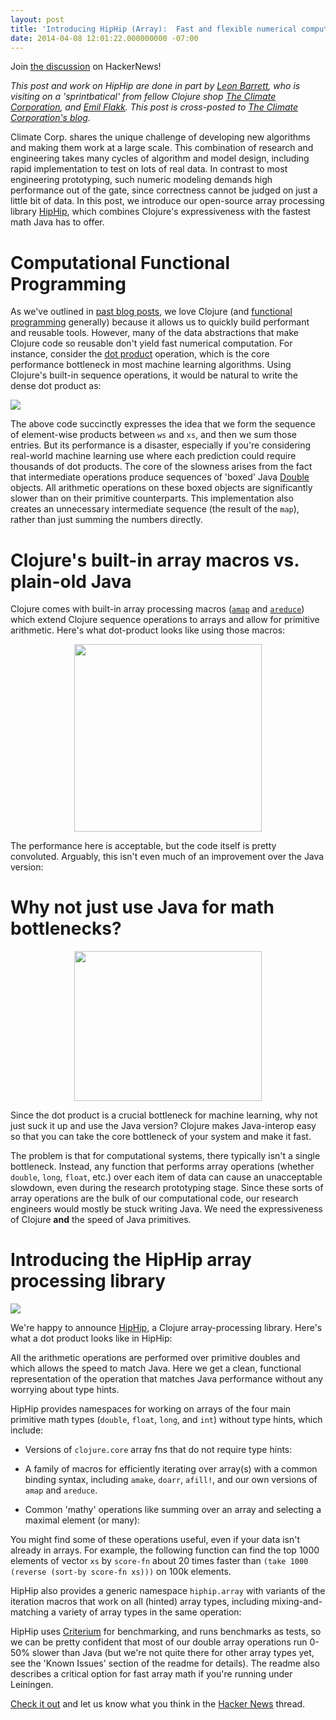 ```yaml
---
layout: post
title: 'Introducing HipHip (Array):  Fast and flexible numerical computation in Clojure'
date: 2014-04-08 12:01:22.000000000 -07:00
---
```

Join [the discussion](https://news.ycombinator.com/item?id=6021053) on HackerNews!

_This post and work on HipHip are done in part by [Leon
Barrett](http://leon.barrettnexus.com/), who is visiting on a 'sprintbatical' from fellow Clojure shop [The Climate Corporation](http://climate.com/), and [Emil Flakk](http://flakk.me). This post is cross-posted to [The Climate Corporation's blog](http://eng.climate.com/2013/07/10/introducing-hiphip-array-fast-and-flexible-numerical-computation-in-clojure/)._

Climate Corp. shares the unique challenge of developing new algorithms and making them work at a large scale. This combination of research and engineering takes many cycles of algorithm and model design, including rapid implementation to test on lots of real data. In contrast to most engineering prototyping,  such numeric modeling demands high performance out of the gate, since correctness cannot be judged on just a little bit of data. In this post, we introduce our open-source array processing library [HipHip](https://github.com/plumatic/hiphip), which combines Clojure's expressiveness with the fastest math Java has to offer. 

# Computational Functional Programming

As we've outlined in [past blog posts](http://plumatic.github.io/graph-abstractions-for-structured-computation/), we love Clojure (and [functional programming](https://en.wikipedia.org/wiki/Functional_programming) generally) because it allows us to quickly build performant and reusable tools. However, many of the data abstractions that make Clojure code so reusable don't yield fast numerical computation. For instance, consider the [dot product](http://en.wikipedia.org/wiki/Dot_product) operation, which is the core performance bottleneck in most machine learning algorithms. Using Clojure's built-in sequence operations, it would be natural to write the dense dot product as:

<script src="https://gist.github.com/w01fe/5963969.js"></script>
<img src="http://i.qkme.me/3v3uat.jpg" style="display:block; margin-left:auto; margin-right: auto;"></img>



The above code succinctly expresses the idea that we form the sequence of element-wise products between `ws` and `xs`, and then we sum those entries.  But its performance is a disaster, especially if you're considering real-world machine learning use where each prediction could require thousands of dot products. The core of the slowness arises from the fact that intermediate operations produce sequences of 'boxed' Java [Double](http://docs.oracle.com/javase/6/docs/api/java/lang/Double.html) objects. All arithmetic operations on these boxed objects are significantly slower than on their primitive counterparts. This implementation also creates an unnecessary intermediate sequence (the result of the `map`), rather than just summing the numbers directly.

# Clojure's built-in array macros vs. plain-old Java

Clojure comes with built-in array processing macros ([`amap`](http://clojuredocs.org/clojure_core/clojure.core/amap) and [`areduce`](http://clojuredocs.org/clojure_core/clojure.core/areduce)) which extend Clojure sequence operations to arrays and allow for primitive arithmetic.  Here's what dot-product looks like using those macros:

<script src="https://gist.github.com/w01fe/5963975.js"></script>
<img src="http://cdn.memegenerator.net/instances/400x/31063019.jpg" width="300" height="300" style="display:block; margin-left:auto; margin-right: auto;"></img>


The performance here is acceptable, but the code itself is pretty convoluted.  Arguably, this isn't even much of an improvement over the Java version:

<script src="https://gist.github.com/w01fe/5963980.js"></script>

# Why not just use Java for math bottlenecks?

<img src="http://media.fakeposters.com/results/2009/07/17/21yzgn6j9o.jpg" width="300" height="240" style="display:block; margin-left:auto; margin-right: auto;"></img>


Since the dot product is a crucial bottleneck for machine learning, why not just suck it up and use the Java version? Clojure makes Java-interop easy so that you can take the core bottleneck of your system and make it fast.

The problem is that for computational systems, there typically isn't a single bottleneck. Instead, any function that performs array operations (whether  `double`, `long`, `float`, etc.) over each item of data can cause an unacceptable slowdown, even during the research prototyping stage. Since these sorts of array operations are the bulk of our computational code, our research engineers would mostly be stuck writing Java. We need the expressiveness of Clojure **and** the speed of Java primitives.

# Introducing the HipHip array processing library

<img src="http://i.qkme.me/3v4p30.jpg" style="display:block; margin-left:auto; margin-right: auto;"></img>


We're happy to announce [HipHip](https://github.com/plumatic/hiphip), a Clojure array-processing library. Here's what a dot product looks like in HipHip:

<script src="https://gist.github.com/w01fe/5963993.js"></script>

All the arithmetic operations are performed over primitive doubles and which allows the speed to match Java. Here we get a clean, functional representation of the operation that matches Java performance without any worrying about type hints.

HipHip provides namespaces for working on arrays of the four main primitive math types (`double`, `float`, `long`, and `int`) without type hints, which include:

 * Versions of `clojure.core` array fns that do not require type hints:

<script src="https://gist.github.com/w01fe/5963995.js"></script>

 * A family of macros for efficiently iterating over array(s) with a common binding syntax, including 
 `amake`, `doarr`, `afill!`, and our own versions of `amap` and `areduce`.

<script src="https://gist.github.com/w01fe/5963999.js"></script>
  
 * Common 'mathy' operations like summing over an array and selecting a maximal element (or many): 

<script src="https://gist.github.com/w01fe/5964019.js"></script>

You might find some of these operations useful, even if your data isn't already in arrays.  For
example, the following function can find the top 1000 elements of vector `xs` by `score-fn`
about 20 times faster than `(take 1000 (reverse (sort-by score-fn xs)))` on 100k elements.

<script src="https://gist.github.com/w01fe/5964022.js"></script>

HipHip also provides a generic namespace `hiphip.array` with variants of the iteration macros
that work on all (hinted) array types, including mixing-and-matching a variety of array types 
in the same operation:

<script src="https://gist.github.com/w01fe/5964025.js"></script>

HipHip uses [Criterium](https://github.com/hugoduncan/criterium) for benchmarking, and runs benchmarks as tests, so we can be pretty confident that most of our double array operations run 0-50% slower than Java (but we're not quite there for other array types yet, see the 'Known Issues' section of the readme for details).  The readme also describes a critical option for fast array math if you're running under Leiningen.

[Check it out](http://www.github.com/plumatic/hiphip) and let us know what you think in the [Hacker News](https://news.ycombinator.com/item?id=6021053) thread.
 
